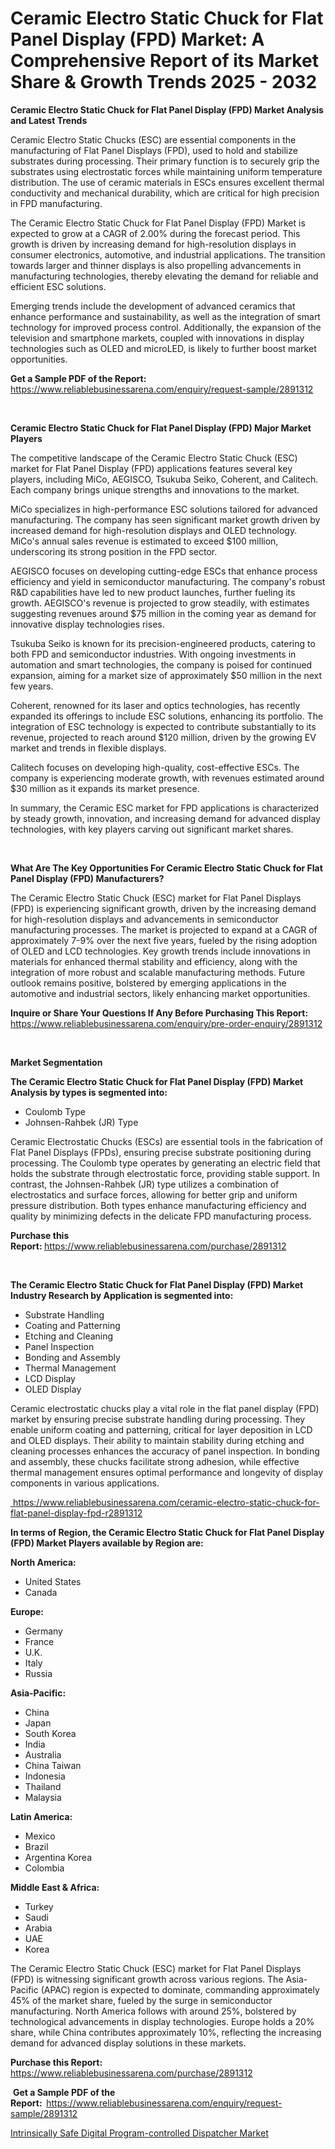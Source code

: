 <p><h1>Ceramic Electro Static Chuck for Flat Panel Display (FPD) Market: A Comprehensive Report of its Market Share & Growth Trends 2025 - 2032</h1></p><p><strong>Ceramic Electro Static Chuck for Flat Panel Display (FPD) Market Analysis and Latest Trends</strong></p>
<p><p>Ceramic Electro Static Chucks (ESC) are essential components in the manufacturing of Flat Panel Displays (FPD), used to hold and stabilize substrates during processing. Their primary function is to securely grip the substrates using electrostatic forces while maintaining uniform temperature distribution. The use of ceramic materials in ESCs ensures excellent thermal conductivity and mechanical durability, which are critical for high precision in FPD manufacturing.</p><p>The Ceramic Electro Static Chuck for Flat Panel Display (FPD) Market is expected to grow at a CAGR of 2.00% during the forecast period. This growth is driven by increasing demand for high-resolution displays in consumer electronics, automotive, and industrial applications. The transition towards larger and thinner displays is also propelling advancements in manufacturing technologies, thereby elevating the demand for reliable and efficient ESC solutions. </p><p>Emerging trends include the development of advanced ceramics that enhance performance and sustainability, as well as the integration of smart technology for improved process control. Additionally, the expansion of the television and smartphone markets, coupled with innovations in display technologies such as OLED and microLED, is likely to further boost market opportunities.</p></p>
<p><strong>Get a Sample PDF of the Report:&nbsp;</strong> <a href="https://www.reliablebusinessarena.com/enquiry/request-sample/2891312?utm_campaign=2988&utm_medium=2&utm_source=Github&utm_content=ia&utm_term=14032025&utm_id=ceramic-electro-static-chuck-for-flat-panel-display-fpd">https://www.reliablebusinessarena.com/enquiry/request-sample/2891312</a></p>
<p>&nbsp;</p>
<p><strong>Ceramic Electro Static Chuck for Flat Panel Display (FPD) Major Market Players</strong></p>
<p><p>The competitive landscape of the Ceramic Electro Static Chuck (ESC) market for Flat Panel Display (FPD) applications features several key players, including MiCo, AEGISCO, Tsukuba Seiko, Coherent, and Calitech. Each company brings unique strengths and innovations to the market.</p><p>MiCo specializes in high-performance ESC solutions tailored for advanced manufacturing. The company has seen significant market growth driven by increased demand for high-resolution displays and OLED technology. MiCo's annual sales revenue is estimated to exceed $100 million, underscoring its strong position in the FPD sector.</p><p>AEGISCO focuses on developing cutting-edge ESCs that enhance process efficiency and yield in semiconductor manufacturing. The company's robust R&D capabilities have led to new product launches, further fueling its growth. AEGISCO's revenue is projected to grow steadily, with estimates suggesting revenues around $75 million in the coming year as demand for innovative display technologies rises.</p><p>Tsukuba Seiko is known for its precision-engineered products, catering to both FPD and semiconductor industries. With ongoing investments in automation and smart technologies, the company is poised for continued expansion, aiming for a market size of approximately $50 million in the next few years.</p><p>Coherent, renowned for its laser and optics technologies, has recently expanded its offerings to include ESC solutions, enhancing its portfolio. The integration of ESC technology is expected to contribute substantially to its revenue, projected to reach around $120 million, driven by the growing EV market and trends in flexible displays.</p><p>Calitech focuses on developing high-quality, cost-effective ESCs. The company is experiencing moderate growth, with revenues estimated around $30 million as it expands its market presence.</p><p>In summary, the Ceramic ESC market for FPD applications is characterized by steady growth, innovation, and increasing demand for advanced display technologies, with key players carving out significant market shares.</p></p>
<p>&nbsp;</p>
<p><strong>What Are The Key Opportunities For Ceramic Electro Static Chuck for Flat Panel Display (FPD) Manufacturers?</strong></p>
<p><p>The Ceramic Electro Static Chuck (ESC) market for Flat Panel Displays (FPD) is experiencing significant growth, driven by the increasing demand for high-resolution displays and advancements in semiconductor manufacturing processes. The market is projected to expand at a CAGR of approximately 7-9% over the next five years, fueled by the rising adoption of OLED and LCD technologies. Key growth trends include innovations in materials for enhanced thermal stability and efficiency, along with the integration of more robust and scalable manufacturing methods. Future outlook remains positive, bolstered by emerging applications in the automotive and industrial sectors, likely enhancing market opportunities.</p></p>
<p><strong>Inquire or Share Your Questions If Any Before Purchasing This Report:</strong> <a href="https://www.reliablebusinessarena.com/enquiry/pre-order-enquiry/2891312?utm_campaign=2988&utm_medium=2&utm_source=Github&utm_content=ia&utm_term=14032025&utm_id=ceramic-electro-static-chuck-for-flat-panel-display-fpd">https://www.reliablebusinessarena.com/enquiry/pre-order-enquiry/2891312</a></p>
<p>&nbsp;</p>
<p><strong>Market Segmentation</strong></p>
<p><strong>The Ceramic Electro Static Chuck for Flat Panel Display (FPD) Market Analysis by types is segmented into:</strong></p>
<p><ul><li>Coulomb Type</li><li>Johnsen-Rahbek (JR) Type</li></ul></p>
<p><p>Ceramic Electrostatic Chucks (ESCs) are essential tools in the fabrication of Flat Panel Displays (FPDs), ensuring precise substrate positioning during processing. The Coulomb type operates by generating an electric field that holds the substrate through electrostatic force, providing stable support. In contrast, the Johnsen-Rahbek (JR) type utilizes a combination of electrostatics and surface forces, allowing for better grip and uniform pressure distribution. Both types enhance manufacturing efficiency and quality by minimizing defects in the delicate FPD manufacturing process.</p></p>
<p><strong>Purchase this Report:&nbsp;</strong><a href="https://www.reliablebusinessarena.com/purchase/2891312?utm_campaign=2988&utm_medium=2&utm_source=Github&utm_content=ia&utm_term=14032025&utm_id=ceramic-electro-static-chuck-for-flat-panel-display-fpd">https://www.reliablebusinessarena.com/purchase/2891312</a></p>
<p>&nbsp;</p>
<p><strong>The Ceramic Electro Static Chuck for Flat Panel Display (FPD) Market Industry Research by Application is segmented into:</strong></p>
<p><ul><li>Substrate Handling</li><li>Coating and Patterning</li><li>Etching and Cleaning</li><li>Panel Inspection</li><li>Bonding and Assembly</li><li>Thermal Management</li><li>LCD Display</li><li>OLED Display</li></ul></p>
<p><p>Ceramic electrostatic chucks play a vital role in the flat panel display (FPD) market by ensuring precise substrate handling during processing. They enable uniform coating and patterning, critical for layer deposition in LCD and OLED displays. Their ability to maintain stability during etching and cleaning processes enhances the accuracy of panel inspection. In bonding and assembly, these chucks facilitate strong adhesion, while effective thermal management ensures optimal performance and longevity of display components in various applications.</p></p>
<p><a href="https://www.reliablebusinessarena.com/ceramic-electro-static-chuck-for-flat-panel-display-fpd-r2891312?utm_campaign=2988&utm_medium=2&utm_source=Github&utm_content=ia&utm_term=14032025&utm_id=ceramic-electro-static-chuck-for-flat-panel-display-fpd">&nbsp;https://www.reliablebusinessarena.com/ceramic-electro-static-chuck-for-flat-panel-display-fpd-r2891312</a></p>
<p><strong>In terms of Region, the Ceramic Electro Static Chuck for Flat Panel Display (FPD) Market Players available by Region are:</strong></p>
<p>
    <p> <strong> North America: </strong>
        <ul>
            <li>United States</li>
            <li>Canada</li>
        </ul>
        </p> 
    <p> <strong> Europe: </strong>
        <ul>
            <li>Germany</li>
            <li>France</li>
            <li>U.K.</li>
            <li>Italy</li>
            <li>Russia</li>
        </ul>
        </p> 
    <p> <strong> Asia-Pacific: </strong>
        <ul>
            <li>China</li>
            <li>Japan</li>
            <li>South Korea</li>
            <li>India</li>
            <li>Australia</li>
            <li>China Taiwan</li>
            <li>Indonesia</li>
            <li>Thailand</li>
            <li>Malaysia</li>
        </ul>
        </p> 
    <p> <strong> Latin America: </strong>
        <ul>
            <li>Mexico</li>
            <li>Brazil</li>
            <li>Argentina Korea</li>
            <li>Colombia</li>
        </ul>
        </p> 
    <p> <strong> Middle East & Africa: </strong>
        <ul>
            <li>Turkey</li>
            <li>Saudi</li>
            <li>Arabia</li>
            <li>UAE</li>
            <li>Korea</li>
        </ul>
    </p>
    </p>
<p><p>The Ceramic Electro Static Chuck (ESC) market for Flat Panel Displays (FPD) is witnessing significant growth across various regions. The Asia-Pacific (APAC) region is expected to dominate, commanding approximately 45% of the market share, fueled by the surge in semiconductor manufacturing. North America follows with around 25%, bolstered by technological advancements in display technologies. Europe holds a 20% share, while China contributes approximately 10%, reflecting the increasing demand for advanced display solutions in these markets.</p></p>
<p><strong>Purchase this Report: </strong><a href="https://www.reliablebusinessarena.com/purchase/2891312?utm_campaign=2988&utm_medium=2&utm_source=Github&utm_content=ia&utm_term=14032025&utm_id=ceramic-electro-static-chuck-for-flat-panel-display-fpd">https://www.reliablebusinessarena.com/purchase/2891312</a></p>
<p>&nbsp;<strong>Get a Sample PDF of the Report:&nbsp;&nbsp;</strong><a href="https://www.reliablebusinessarena.com/enquiry/request-sample/2891312?utm_campaign=2988&utm_medium=2&utm_source=Github&utm_content=ia&utm_term=14032025&utm_id=ceramic-electro-static-chuck-for-flat-panel-display-fpd">https://www.reliablebusinessarena.com/enquiry/request-sample/2891312</a></p>
<p><strong></strong></p>
<p><p><a href="https://github.com/chkrselia/Market-Research-Report-List-1/blob/main/intrinsically-safe-digital-program-controlled-dispatcher-market.md?utm_campaign=2988&utm_medium=2&utm_source=Github&utm_content=ia&utm_term=14032025&utm_id=ceramic-electro-static-chuck-for-flat-panel-display-fpd">Intrinsically Safe Digital Program-controlled Dispatcher Market</a></p></p>